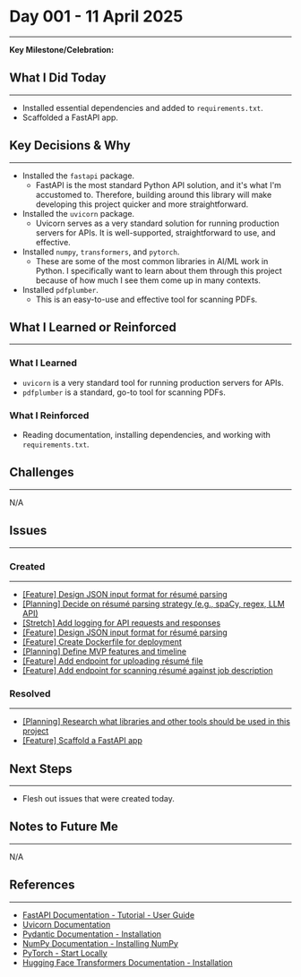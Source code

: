 # Day 001 - 11 April 2025
---
**Key Milestone/Celebration:** 

## What I Did Today
---
- Installed essential dependencies and added to `requirements.txt`.
- Scaffolded a FastAPI app.

## Key Decisions & Why
---
- Installed the `fastapi` package.
  - FastAPI is the most standard Python API solution, and it's what I'm accustomed to. Therefore, building around this library will make developing this project quicker and more straightforward.
- Installed the `uvicorn` package.
  - Uvicorn serves as a very standard solution for running production servers for APIs. It is well-supported, straightforward to use, and effective.
- Installed `numpy`, `transformers`, and `pytorch`.
  - These are some of the most common libraries in AI/ML work in Python. I specifically want to learn about them through this project because of how much I see them come up in many contexts.
- Installed `pdfplumber`.
  - This is an easy-to-use and effective tool for scanning PDFs.

## What I Learned or Reinforced
---
### What I Learned
- `uvicorn` is a very standard tool for running production servers for APIs.
- `pdfplumber` is a standard, go-to tool for scanning PDFs.

### What I Reinforced
- Reading documentation, installing dependencies, and working with `requirements.txt`.

## Challenges
---
N/A

## Issues
---
### Created
---
- [[Feature] Design JSON input format for résumé parsing](https://github.com/jakubstetz/resume-scanner/issues/4)
- [[Planning] Decide on résumé parsing strategy (e.g., spaCy, regex, LLM API)](https://github.com/jakubstetz/resume-scanner/issues/5)
- [[Stretch] Add logging for API requests and responses](https://github.com/jakubstetz/resume-scanner/issues/6)
- [[Feature] Design JSON input format for résumé parsing](https://github.com/jakubstetz/resume-scanner/issues/7)
- [[Feature] Create Dockerfile for deployment](https://github.com/jakubstetz/resume-scanner/issues/8)
- [[Planning] Define MVP features and timeline](https://github.com/jakubstetz/resume-scanner/issues/9)
- [[Feature] Add endpoint for uploading résumé file](https://github.com/jakubstetz/resume-scanner/issues/10)
- [[Feature] Add endpoint for scanning résumé against job description](https://github.com/jakubstetz/resume-scanner/issues/4)

### Resolved
---
- [[Planning] Research what libraries and other tools should be used in this project](https://github.com/jakubstetz/resume-scanner/issues/1)
- [[Feature] Scaffold a FastAPI app](https://github.com/jakubstetz/resume-scanner/issues/3)

## Next Steps
---
- Flesh out issues that were created today.

## Notes to Future Me
---
N/A

## References
---
- [FastAPI Documentation - Tutorial - User Guide](https://fastapi.tiangolo.com/tutorial/#install-fastapi)
- [Uvicorn Documentation](https://www.uvicorn.org/)
- [Pydantic Documentation - Installation](https://docs.pydantic.dev/latest/install/)
- [NumPy Documentation - Installing NumPy](https://numpy.org/install/)
- [PyTorch - Start Locally](https://pytorch.org/get-started/locally/)
- [Hugging Face Transformers Documentation - Installation](https://huggingface.co/docs/transformers/en/installation)